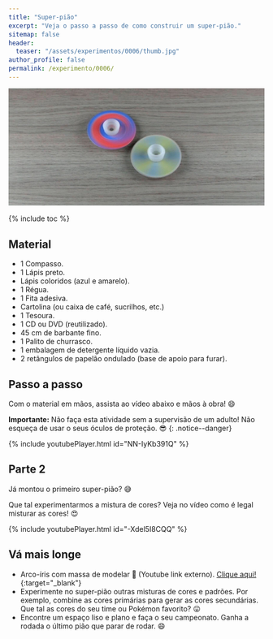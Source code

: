 ```yaml
---
title: "Super-pião"
excerpt: "Veja o passo a passo de como construir um super-pião."
sitemap: false
header: 
  teaser: "/assets/experimentos/0006/thumb.jpg" 
author_profile: false
permalink: /experimento/0006/
---
```

![Spinner LED](/assets/experimentos/0006/thumb.jpg)

{% include toc %}

## Material
* 1 Compasso.
* 1 Lápis preto.
* Lápis coloridos (azul e amarelo).
* 1 Régua.
* 1 Fita adesiva.
* Cartolina (ou caixa de café, sucrilhos, etc.)
* 1 Tesoura.
* 1 CD ou DVD (reutilizado).
* 45 cm de barbante fino. 
* 1 Palito de churrasco.
* 1 embalagem de detergente líquido vazia.
* 2 retângulos de papelão ondulado (base de apoio para furar).

## Passo a passo
Com o material em mãos, assista ao vídeo abaixo e mãos à obra! :smile:

**Importante:** Não faça esta atividade sem a supervisão de um adulto! Não esqueça de usar o seus óculos de proteção. :sunglasses:
{: .notice--danger}

{% include youtubePlayer.html id="NN-IyKb391Q" %}

## Parte 2
Já montou o primeiro super-pião? :sweat_smile:

Que tal experimentarmos a mistura de cores? Veja no vídeo como é legal misturar as cores! :heart_eyes:

{% include youtubePlayer.html id="-Xdel5I8CQQ" %}
<br>

## Vá mais longe
* Arco-íris com massa de modelar :link: (Youtube link externo). [Clique aqui!](https://youtu.be/GAfqaJ7xdRw){:target="_blank"}
* Experimente no super-pião outras misturas de cores e padrões. Por exemplo, combine as cores primárias para gerar as cores secundárias. Que tal as cores do seu time ou Pokémon favorito? :stuck_out_tongue: 
* Encontre um espaço liso e plano e faça o seu campeonato. Ganha a rodada o último pião que parar de rodar. :smile: 



